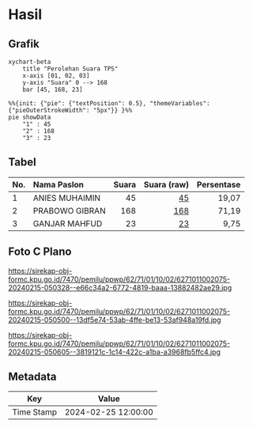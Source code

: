 # Hasil

## Grafik

```mermaid
xychart-beta
    title "Perolehan Suara TPS"
    x-axis [01, 02, 03]
    y-axis "Suara" 0 --> 168
    bar [45, 168, 23]
```

```mermaid
%%{init: {"pie": {"textPosition": 0.5}, "themeVariables": {"pieOuterStrokeWidth": "5px"}} }%%
pie showData
    "1" : 45
    "2" : 168
    "3" : 23
```

## Tabel

| No. | Nama Paslon    | Suara | Suara (raw) | Persentase |
|:--- |:-------------- | -----:| -----------:| ----------:|
| 1   | ANIES MUHAIMIN | 45    | [45][p-1]   | 19,07      |
| 2   | PRABOWO GIBRAN | 168   | [168][p-2]  | 71,19      |
| 3   | GANJAR MAHFUD  | 23    | [23][p-3]   | 9,75       |


[p-1]: https://github.com/gigit-pemilu/pemilu-2024-62-kalimantan-tengah/blob/main/pilpres/hitung-suara/sub/62-kalimantan-tengah/sub/71-kota-palangkaraya/sub/01-pahandut/sub/1002-panarung/sub/075-tps/sub/paslon-1.txt
[p-2]: https://github.com/gigit-pemilu/pemilu-2024-62-kalimantan-tengah/blob/main/pilpres/hitung-suara/sub/62-kalimantan-tengah/sub/71-kota-palangkaraya/sub/01-pahandut/sub/1002-panarung/sub/075-tps/sub/paslon-2.txt
[p-3]: https://github.com/gigit-pemilu/pemilu-2024-62-kalimantan-tengah/blob/main/pilpres/hitung-suara/sub/62-kalimantan-tengah/sub/71-kota-palangkaraya/sub/01-pahandut/sub/1002-panarung/sub/075-tps/sub/paslon-3.txt

## Foto C Plano

https://sirekap-obj-formc.kpu.go.id/7470/pemilu/ppwp/62/71/01/10/02/6271011002075-20240215-050328--e66c34a2-6772-4819-baaa-13882482ae29.jpg

https://sirekap-obj-formc.kpu.go.id/7470/pemilu/ppwp/62/71/01/10/02/6271011002075-20240215-050500--13df5e74-53ab-4ffe-be13-53af948a19fd.jpg

https://sirekap-obj-formc.kpu.go.id/7470/pemilu/ppwp/62/71/01/10/02/6271011002075-20240215-050605--3819121c-1c14-422c-a1ba-a3968fb5ffc4.jpg


## Metadata

| Key        | Value               |
| ---------- | ------------------- |
| Time Stamp | 2024-02-25 12:00:00 |



